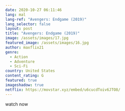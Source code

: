 ```yaml
---
date: 2020-10-27 06:11:46
lang: mal
lang-ref: "Avengers: Endgame (2019)"
lang_selector: false
layout: post
title: "Avengers: Endgame (2019)"
image: /assets/images/17.jpg
featured_image: /assets/images/16.jpg
author: maxflix21
genre:
  - Action
  - Adventure
  - Sci-Fi
country: United States
content_rating: G
featured: true
imageshadow: true
netflix: https://movstar.xyz/embed/u6cucdToiv6JTO8/
---
```

watch now